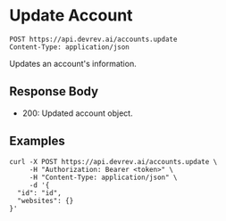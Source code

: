 # Update Account

```http
POST https://api.devrev.ai/accounts.update
Content-Type: application/json
```

Updates an account's information.



## Response Body

- 200: Updated account object.

## Examples

```shell
curl -X POST https://api.devrev.ai/accounts.update \
     -H "Authorization: Bearer <token>" \
     -H "Content-Type: application/json" \
     -d '{
  "id": "id",
  "websites": {}
}'
```